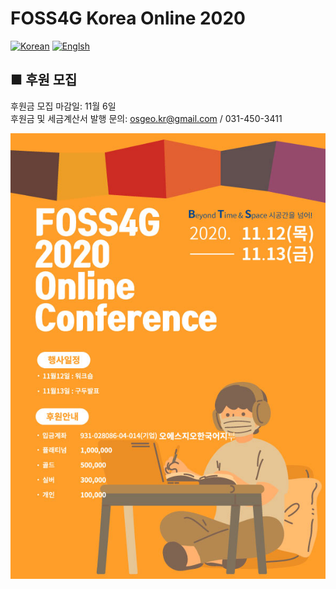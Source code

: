 # FOSS4G Korea Online 2020
[![Korean](https://img.shields.io/badge/language-Korean-blue.svg)](https://foss4g.osgeo.kr/)
[![Englsh](https://img.shields.io/badge/language-English-orange.svg)](en)

## ■ 후원 모집
후원금 모집 마감일: 11월 6일     
후원금 및 세금계산서 발행 문의: [osgeo.kr@gmail.com](mailto:osgeo.kr@gmail.com) / 031-450-3411     

![Sponsor](sponsor/sponsor-01.jpg "Sponsor")

